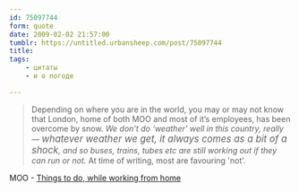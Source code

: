 ```yaml
---
id: 75097744
form: quote
date: 2009-02-02 21:57:00
tumblr: https://untitled.urbansheep.com/post/75097744
title: 
tags:
    - цитаты
    - и о погоде

---
```


<blockquote>
Depending on where you are in the world, you may or may not know that London, home of both MOO and most of it&rsquo;s employees, has been overcome by snow. <em>We don&rsquo;t do &lsquo;weather&rsquo; well in this country, really — <big>whatever weather we get, it always comes as a bit of a shock</big>, and so buses, trains, tubes etc are still working out if they can run or not.</em> At time of writing, most are favouring 'not&rsquo;.
</blockquote>

MOO - <a href="http://moocards.livejournal.com/43777.html">Things to do, while working from home</a>
